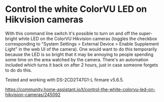 # Control the white ColorVU LED on Hikvision cameras

With this command line switch it's possible to turn on and off the super-bright white LED on the ColorVU Hikvision cameras (toggles the checkbox corresponding to "System Settings > External Device > Enable Supplement Light" in the web UI of the camera). One would want to do this temporarily because the LED is so bright that it may be annoying to people spending some time on the area watched by the camera. There's an automation included which turns it back on after 2 hours, just in case someone forgets to do do this.

Tested and working with DS-2CD2T47G1-L firmare v5.6.5.

https://community.home-assistant.io/t/control-the-white-colorvu-led-on-hikvision-cameras/245092
